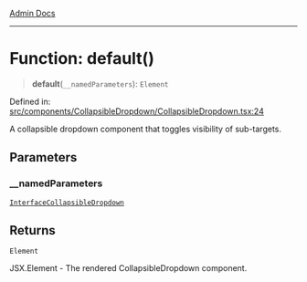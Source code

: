 [Admin Docs](/)

***

# Function: default()

> **default**(`__namedParameters`): `Element`

Defined in: [src/components/CollapsibleDropdown/CollapsibleDropdown.tsx:24](https://github.com/gautam-divyanshu/talawa-admin/blob/69cd9f147d3701d1db7821366b2c564d1fb49f77/src/components/CollapsibleDropdown/CollapsibleDropdown.tsx#L24)

A collapsible dropdown component that toggles visibility of sub-targets.

## Parameters

### \_\_namedParameters

[`InterfaceCollapsibleDropdown`](../interfaces/InterfaceCollapsibleDropdown.md)

## Returns

`Element`

JSX.Element - The rendered CollapsibleDropdown component.
